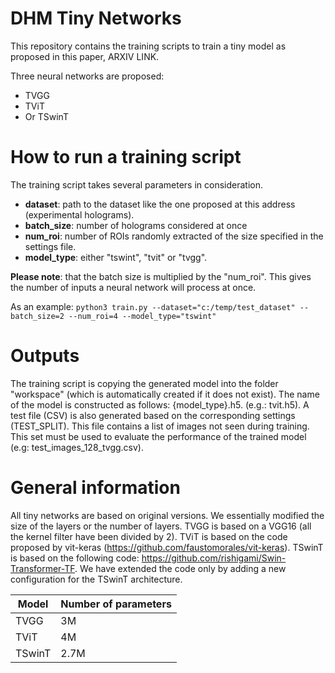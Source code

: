 # DHM Tiny Networks
This repository contains the training scripts to train a tiny model as proposed in this paper, ARXIV LINK.

Three neural networks are proposed:

- TVGG 
- TViT
- Or TSwinT

# How to run a training script
The training script takes several parameters in consideration.
- **dataset**: path to the dataset like the one proposed at this address (experimental holograms).
- **batch_size**: number of holograms considered at once
- **num_roi**: number of ROIs randomly extracted of the size specified in the settings file. 
- **model_type**: either "tswint", "tvit" or "tvgg". 

**Please note**: that the batch size is multiplied by the "num_roi". This gives the number of inputs a neural network will process at once. 

As an example:
`python3 train.py --dataset="c:/temp/test_dataset" --batch_size=2 --num_roi=4 --model_type="tswint"`


# Outputs 
The training script is copying the generated model into the folder "workspace" (which is automatically created if it does not exist).
The name of the model is constructed as follows: {model_type}.h5. (e.g.: tvit.h5).
A test file (CSV) is also generated based on the corresponding settings (TEST_SPLIT). This file contains a list of images not seen during training. This set must be used to evaluate the performance of the trained model (e.g: test_images_128_tvgg.csv).

# General information

All tiny networks are based on original versions. We essentially modified the size of the layers or the number of layers.
TVGG is based on a VGG16 (all the kernel filter have been divided by 2). TViT is based on the code proposed by vit-keras (https://github.com/faustomorales/vit-keras). 
TSwinT is based on the following code: https://github.com/rishigami/Swin-Transformer-TF. We have extended the code only by adding a new configuration for the TSwinT architecture. 

| Model | Number of parameters |
| --- | --- |
| TVGG| 3M |
| TViT| 4M |
| TSwinT| 2.7M |